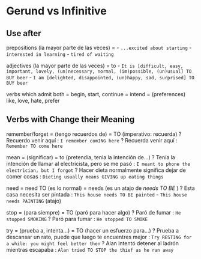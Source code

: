 # Gerund vs Infinitive


## Use after

prepositions (la mayor parte de las veces)
    = <ing>
    - `...excited about starting` - `interested in learning` - `tired of waiting`

adjectives (la mayor parte de las veces)
    = to <base>
    - `It is [difficult, easy, important, lovely, (un)necessary, normal, (im)possible, (un)usual] TO BUY beer`
    - `I am [delighted, disappointed, (un)happy, sad, surprised] TO BUY beer`

verbs which admit both
    = begin, start, continue
    = intend
    = (preferences) like, love, hate, prefer

## Verbs with Change their Meaning

remember/forget
    = <ing> (tengo recuerdos de)
    = TO <base> (imperativo: recuerda)
    ? Recuerdo venir aquí : `I remember comING here`
    ? Recuerda venir aquí : `Remember TO come here`

mean
    = <ing> (significar)
    = to <base> (pretendía, tenia la intención de...)
    ? Tenía la intención de llamar al electricista, pero se me pasó : `I meant to phone the electrician, but I forgot`
    ? Hacer dieta normalmente significa dejar de comer cosas : `Dieting usually means GIVING up eating things`


need
    = need TO <base> (es lo normal)
    = needs <ing> (es un atajo de _needs TO BE <past>_)
    ? Esta casa necesita ser pintada : `This house needs TO BE painted` - `This house needs PAINTING` (atajo)

stop
    = <ing> (para siempre)
    = TO <base> (paró para hacer algo)
    ? Paró de fumar : `He stopped SMOKING`
    ? Paró para fumar : `He stopped TO SMOKE`

try
    = <ing> (prueba a, intenta...)
    = TO <base> (hacer un esfuerzo para...)
    ? Prueba a descansar un rato, puede que luego te encuentres mejor : `Try RESTING for a while: you might feel better then`
    ? Alan intentó detener al ladrón mientras escapaba : `Alan tried TO STOP the thief as he ran away`
